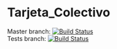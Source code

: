 ﻿# Tarjeta_Colectivo
  Master branch:
[![Build Status](https://travis-ci.org/agustindelmonti/Tarjeta_Colectivo.png?branch=master)](https://travis-ci.org/agustindelmonti/Tarjeta_Colectivo)	
  Tests branch:
[![Build Status](https://travis-ci.org/agustindelmonti/Tarjeta_Colectivo.png?branch=tests)](https://travis-ci.org/agustindelmonti/Tarjeta_Colectivo/builds/162972685)




